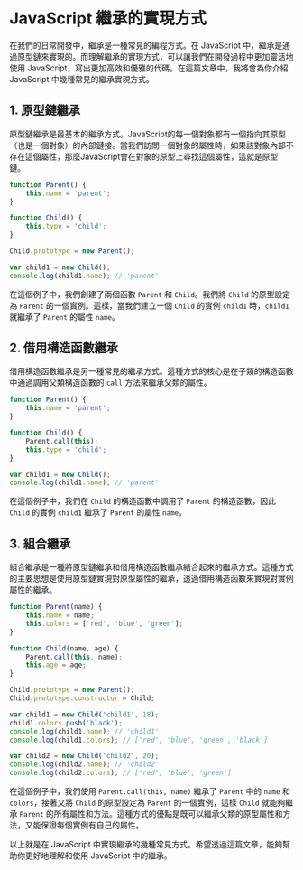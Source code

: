 # JavaScript 繼承的實現方式

在我們的日常開發中，繼承是一種常見的編程方式。在 JavaScript 中，繼承是通過原型鏈來實現的。而理解繼承的實現方式，可以讓我們在開發過程中更加靈活地使用 JavaScript，寫出更加高效和優雅的代碼。在這篇文章中，我將會為你介紹 JavaScript 中幾種常見的繼承實現方式。

## 1. 原型鏈繼承

原型鏈繼承是最基本的繼承方式。JavaScript的每一個對象都有一個指向其原型（也是一個對象）的內部鏈接。當我們訪問一個對象的屬性時，如果該對象內部不存在這個屬性，那麼JavaScript會在對象的原型上尋找這個屬性，這就是原型鏈。

```javascript
function Parent() {
    this.name = 'parent';
}

function Child() {
    this.type = 'child';
}

Child.prototype = new Parent();

var child1 = new Child();
console.log(child1.name); // 'parent'
```

在這個例子中，我們創建了兩個函數 `Parent` 和 `Child`。我們將 `Child` 的原型設定為 `Parent` 的一個實例。這樣，當我們建立一個 `Child` 的實例 `child1` 時，`child1` 就繼承了 `Parent` 的屬性 `name`。

## 2. 借用構造函數繼承

借用構造函數繼承是另一種常見的繼承方式。這種方式的核心是在子類的構造函數中通過調用父類構造函數的 `call` 方法來繼承父類的屬性。

```javascript
function Parent() {
    this.name = 'parent';
}

function Child() {
    Parent.call(this);
    this.type = 'child';
}

var child1 = new Child();
console.log(child1.name); // 'parent'
```

在這個例子中，我們在 `Child` 的構造函數中調用了 `Parent` 的構造函數，因此 `Child` 的實例 `child1` 繼承了 `Parent` 的屬性 `name`。

## 3. 組合繼承

組合繼承是一種將原型鏈繼承和借用構造函數繼承結合起來的繼承方式。這種方式的主要思想是使用原型鏈實現對原型屬性的繼承，透過借用構造函數來實現對實例屬性的繼承。

```javascript
function Parent(name) {
    this.name = name;
    this.colors = ['red', 'blue', 'green'];
}

function Child(name, age) {
    Parent.call(this, name);
    this.age = age;
}

Child.prototype = new Parent();
Child.prototype.constructor = Child;

var child1 = new Child('child1', 18);
child1.colors.push('black');
console.log(child1.name); // 'child1'
console.log(child1.colors); // ['red', 'blue', 'green', 'black']

var child2 = new Child('child2', 20);
console.log(child2.name); // 'child2'
console.log(child2.colors); // ['red', 'blue', 'green']
```

在這個例子中，我們使用 `Parent.call(this, name)` 繼承了 `Parent` 中的 `name` 和 `colors`，接著又將 `Child` 的原型設定為 `Parent` 的一個實例，這樣 `Child` 就能夠繼承 `Parent` 的所有屬性和方法。這種方式的優點是既可以繼承父類的原型屬性和方法，又能保證每個實例有自己的屬性。

以上就是在 JavaScript 中實現繼承的幾種常見方式。希望透過這篇文章，能夠幫助你更好地理解和使用 JavaScript 中的繼承。